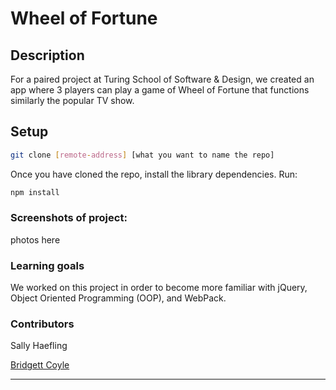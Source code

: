 # Wheel of Fortune

## Description

For a paired project at Turing School of Software & Design, we created an app where 3 players can play a game of Wheel of Fortune that functions similarly the popular TV show. 

## Setup

```bash
git clone [remote-address] [what you want to name the repo]
```

Once you have cloned the repo, install the library dependencies. Run:

```bash
npm install
```

### Screenshots of project:

photos here


### Learning goals

We worked on this project in order to become more familiar with jQuery, Object Oriented Programming (OOP), and WebPack.

### Contributors

Sally Haefling

[Bridgett Coyle](https://github.com/B-Coyle)

---

